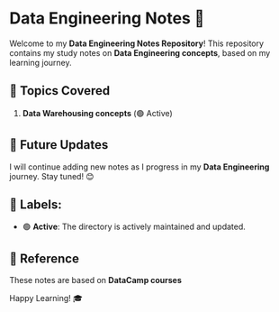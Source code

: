 # Data Engineering Notes 📘

Welcome to my **Data Engineering Notes Repository**! This repository contains my study notes on **Data Engineering concepts**, based on my learning journey.


## 📖 Topics Covered
1. **Data Warehousing concepts** (🟢 Active)

## 📌 Future Updates
I will continue adding new notes as I progress in my **Data Engineering** journey. Stay tuned! 😊

## 🔖 Labels:
- 🟢 **Active**: The directory is actively maintained and updated.

## 📖 Reference
These notes are based on **DataCamp courses**

Happy Learning! 🎓

